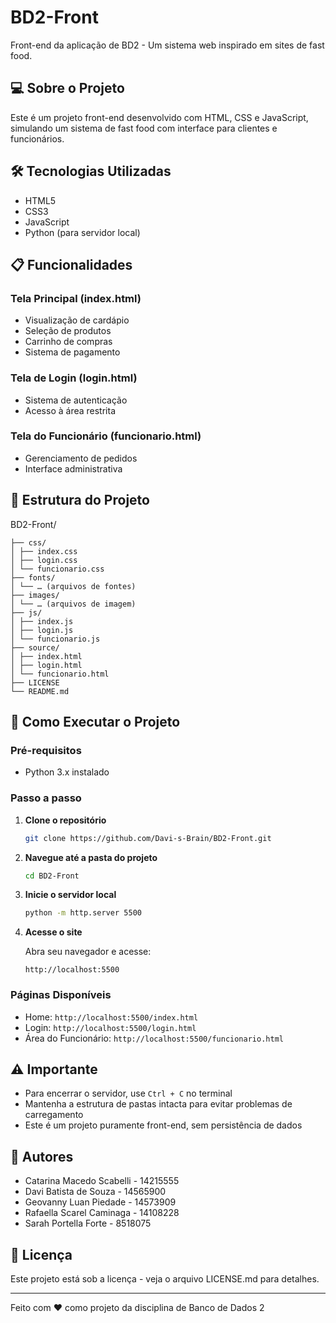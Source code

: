 # BD2-Front

Front-end da aplicação de BD2 - Um sistema web inspirado em sites de fast food.

## 💻 Sobre o Projeto

Este é um projeto front-end desenvolvido com HTML, CSS e JavaScript, simulando um sistema de fast food com interface para clientes e funcionários.

## 🛠️ Tecnologias Utilizadas

- HTML5
- CSS3
- JavaScript
- Python (para servidor local)

## 📋 Funcionalidades

### Tela Principal (index.html)
- Visualização de cardápio
- Seleção de produtos
- Carrinho de compras
- Sistema de pagamento

### Tela de Login (login.html)
- Sistema de autenticação
- Acesso à área restrita

### Tela do Funcionário (funcionario.html)
- Gerenciamento de pedidos
- Interface administrativa
## 📁 Estrutura do Projeto
BD2-Front/
```
├── css/
│ ├── index.css
│ ├── login.css
│ └── funcionario.css
├── fonts/
│ └── … (arquivos de fontes)
├── images/
│ └── … (arquivos de imagem)
├── js/
│ ├── index.js
│ ├── login.js
│ └── funcionario.js
├── source/
│ ├── index.html
│ ├── login.html
│ └── funcionario.html
├── LICENSE
└── README.md
```
## 🚀 Como Executar o Projeto

### Pré-requisitos
- Python 3.x instalado

### Passo a passo

1. **Clone o repositório**
   ```bash
   git clone https://github.com/Davi-s-Brain/BD2-Front.git
   ```

2. **Navegue até a pasta do projeto**
   ```bash
   cd BD2-Front
   ```

3. **Inicie o servidor local**
   ```bash
   python -m http.server 5500
   ```

4. **Acesse o site**
   
   Abra seu navegador e acesse:
   ```
   http://localhost:5500
   ```

### Páginas Disponíveis
- Home: `http://localhost:5500/index.html`
- Login: `http://localhost:5500/login.html`
- Área do Funcionário: `http://localhost:5500/funcionario.html`

## ⚠️ Importante
- Para encerrar o servidor, use `Ctrl + C` no terminal
- Mantenha a estrutura de pastas intacta para evitar problemas de carregamento
- Este é um projeto puramente front-end, sem persistência de dados

## 👥 Autores
- Catarina Macedo Scabelli - 14215555
- Davi Batista de Souza - 14565900
- Geovanny Luan Piedade - 14573909
- Rafaella Scarel Caminaga - 14108228
- Sarah Portella Forte -  8518075

## 📄 Licença
Este projeto está sob a licença - veja o arquivo LICENSE.md para detalhes.

---

Feito com ❤️ como projeto da disciplina de Banco de Dados 2
